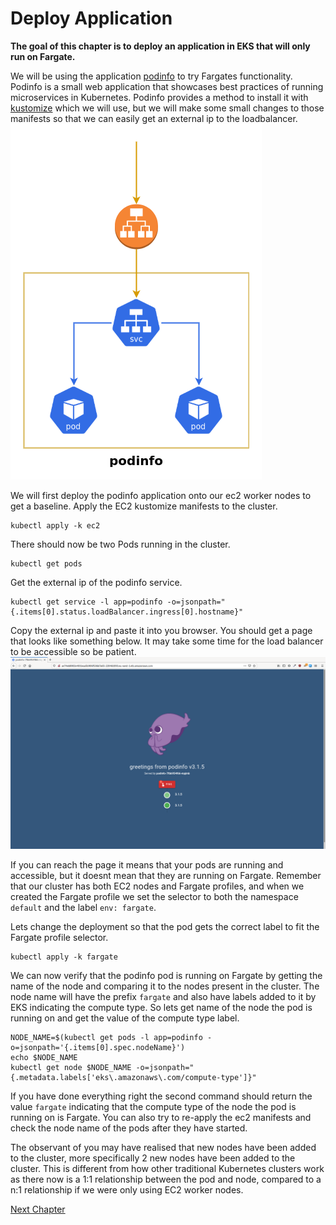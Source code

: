 # Deploy Application
**The goal of this chapter is to deploy an application in EKS that will only run on Fargate.**

We will be using the application [podinfo](https://github.com/stefanprodan/podinfo) to try Fargates functionality. Podinfo is a small web application that showcases best practices of running microservices in Kubernetes. Podinfo provides a method to install it with [kustomize](https://github.com/kubernetes-sigs/kustomize) which we will use, but we will make some small changes to those manifests so that we can easily get an external ip to the loadbalancer.
![podinfo architecture](../assets/pod-info-architecture.png)

We will first deploy the podinfo application onto our ec2 worker nodes to get a baseline. Apply the EC2 kustomize manifests to the cluster.
```shell
kubectl apply -k ec2
```

There should now be two Pods running in the cluster.
```shell
kubectl get pods
```

Get the external ip of the podinfo service.
```shell
kubectl get service -l app=podinfo -o=jsonpath="{.items[0].status.loadBalancer.ingress[0].hostname}"
```

Copy the external ip and paste it into you browser. You should get a page that looks like something below. It may take some time for the load balancer to be accessible so be patient.
![podinfo screenshot](../assets/podinfo-screenshot.png)

If you can reach the page it means that your pods are running and accessible, but it doesnt mean that they are running on Fargate. Remember that our cluster has both EC2 nodes and Fargate profiles, and when we created the Fargate profile we set the selector to both the namespace `default` and the label `env: fargate`.

Lets change the deployment so that the pod gets the correct label to fit the Fargate profile selector.
```shell
kubectl apply -k fargate
```

We can now verify that the podinfo pod is running on Fargate by getting the name of the node and comparing it to the nodes present in the cluster.
The node name will have the prefix `fargate` and also have labels added to it by EKS indicating the compute type. So lets get name of the node the pod is running on and get the value of the compute type label.
```shell
NODE_NAME=$(kubectl get pods -l app=podinfo -o=jsonpath='{.items[0].spec.nodeName}')
echo $NODE_NAME
kubectl get node $NODE_NAME -o=jsonpath="{.metadata.labels['eks\.amazonaws\.com/compute-type']}"
```

If you have done everything right the second command should return the value `fargate` indicating that the compute type of the node the pod is running on is Fargate. You can also try to re-apply the ec2 manifests and check the node name of the pods after they have started.

The observant of you may have realised that new nodes have been added to the cluster, more specifically 2 new nodes have been added to the cluster. This is different from how other traditional Kubernetes clusters work as there now is a 1:1 relationship between the pod and node, compared to a n:1 relationship if we were only using EC2 worker nodes.

[Next Chapter](../3_pod_resources)

